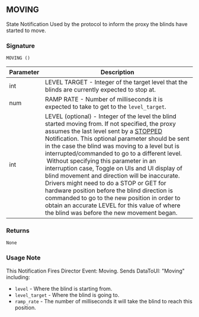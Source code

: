 ## MOVING

State Notification Used by the protocol to inform the proxy the blinds have started to move.

### Signature

`MOVING ()`


| Parameter | Description |
| --- | --- |
| int | LEVEL TARGET -  Integer of the target level that the blinds are currently expected to stop at. |
| num | RAMP RATE - Number of milliseconds it is expected to take to get to the `level_target`. |
| int | LEVEL (optional) - Integer of the level the blind started moving from. If not specified, the proxy assumes the last level sent by a [STOPPED][1] Notification. This optional parameter should be sent in the case the blind was moving to a level but is interrupted/commanded to go to a different level.  Without specifying this parameter in an interruption case, Toggle on UIs and UI display of blind movement and direction will be inaccurate. Drivers might need to do a STOP or GET for hardware position before the blind direction is commanded to go to the new position in order to obtain an accurate LEVEL for this value of where the blind was before the new movement began. |


### Returns

`None`


### Usage Note

This Notification Fires Director Event: Moving. Sends DataToUI:  "Moving" including:

- `level` - Where the blind is starting from.
- `level_target` - Where the blind is going to.
- `ramp_rate` - The number of milliseconds it will take the blind to reach this position.

[1]:	https://snap-one.github.io/docs-driverworks-proxyprotocol/#blind-protocol-notifications-stopped